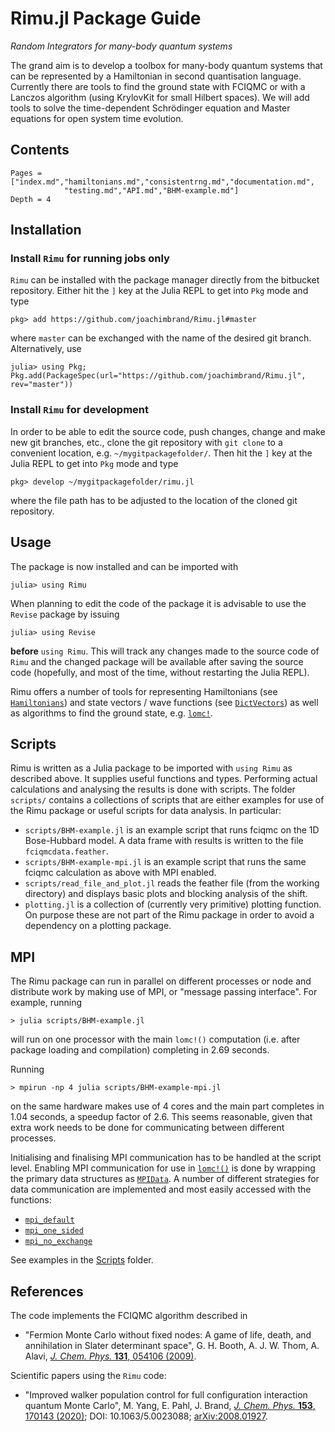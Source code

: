 # Rimu.jl Package Guide

*Random Integrators for many-body quantum systems*

The grand aim is to develop a toolbox for many-body quantum systems that can be
represented by a Hamiltonian in second quantisation language. Currently there
are tools to find the ground state with FCIQMC or with a Lanczos algorithm
(using KrylovKit for small Hilbert spaces). We will add tools to solve the
time-dependent Schrödinger equation and Master equations for open system
time evolution.

## Contents
```@contents
Pages = ["index.md","hamiltonians.md","consistentrng.md","documentation.md",
            "testing.md","API.md","BHM-example.md"]
Depth = 4
```

## Installation

### Install `Rimu` for running jobs only

`Rimu` can be installed with the package manager directly from the bitbucket
repository. Either hit the `]` key at the Julia REPL to get into `Pkg` mode and
type
```julia-repl
pkg> add https://github.com/joachimbrand/Rimu.jl#master
```
where `master` can be exchanged with the name of the desired git branch.
Alternatively, use
```julia-repl
julia> using Pkg; Pkg.add(PackageSpec(url="https://github.com/joachimbrand/Rimu.jl", rev="master"))
```

### Install `Rimu` for development

In order to be able to edit the source code, push changes, change and make new git branches,
etc.,
clone the git repository with `git clone` to a convenient location, e.g.
`~/mygitpackagefolder/`. Then
hit the `]` key at the Julia REPL to get into `Pkg` mode and type
```julia-repl
pkg> develop ~/mygitpackagefolder/rimu.jl
```
where the file path has to be adjusted to the location of the cloned git
repository.

## Usage

The package is now installed and can be imported with
```julia-repl
julia> using Rimu
```

When planning to edit the code of the package it is advisable to use the
`Revise` package by issuing
```julia-repl
julia> using Revise
```
**before** `using Rimu`. This will track any changes made to the source code of
`Rimu` and the changed package will be available after saving the source code
(hopefully, and most of the time, without restarting the Julia REPL).

Rimu offers a number of tools for representing Hamiltonians (see
[`Hamiltonians`](@ref)) and state vectors / wave functions
(see [`DictVectors`](@ref))
as well as algorithms to find the ground state, e.g. [`lomc!`](@ref).

## Scripts

Rimu is written as a Julia package to be imported with `using Rimu` as described
above. It supplies useful
functions and types. Performing actual calculations and analysing the results
is done with scripts. The folder `scripts/` contains a collections of scripts
that are either examples for use of the Rimu package or useful scripts for
data analysis. In particular:

- `scripts/BHM-example.jl` is an example script that runs fciqmc on the 1D Bose-Hubbard model. A data frame with results is written to the file `fciqmcdata.feather`.
- `scripts/BHM-example-mpi.jl` is an example script that runs the same fciqmc calculation as above with MPI enabled.
- `scripts/read_file_and_plot.jl` reads the feather file (from the working directory) and displays basic plots and blocking analysis of the shift.
- `plotting.jl` is a collection of (currently very primitive) plotting function. On purpose these are not part of the Rimu package in order to avoid a dependency on a plotting package.

## MPI

The Rimu package can run in parallel on different processes or node and
distribute work by making use of MPI, or "message passing interface". For example, running
```
> julia scripts/BHM-example.jl
```
will run on one processor with the main `lomc!()` computation (i.e. after
package loading and compilation) completing in 2.69 seconds.

Running
```
> mpirun -np 4 julia scripts/BHM-example-mpi.jl
```
on the same hardware makes use of 4 cores and the main part completes in 1.04
seconds, a speedup factor of 2.6. This seems reasonable, given that extra work
needs to be done for communicating between different processes.

Initialising and finalising MPI communication has to be handled at the script level. Enabling MPI communication for use in [`lomc!()`](@ref) is done by wrapping the primary data structures as [`MPIData`](@ref). A number of different strategies
for data communication are implemented and most easily accessed
with the functions:

- [`mpi_default`](@ref)
- [`mpi_one_sided`](@ref)
- [`mpi_no_exchange`](@ref)

See examples in the [Scripts](@ref) folder.

## References

The code implements the FCIQMC algorithm described in
- "Fermion Monte Carlo without fixed nodes: A game of life, death, and annihilation in Slater determinant space", G. H. Booth, A. J. W. Thom, A. Alavi, [*J. Chem. Phys.* **131**, 054106 (2009)](https://doi.org/10.1063/1.3193710).

Scientific papers using the `Rimu` code:
- "Improved walker population control for full configuration interaction quantum Monte Carlo", M. Yang, E. Pahl, J. Brand, [*J. Chem. Phys.* **153**, 170143 (2020)](https://doi.org/10.1063/5.0023088); DOI: 10.1063/5.0023088; [arXiv:2008.01927](https://arxiv.org/abs/2008.01927).
